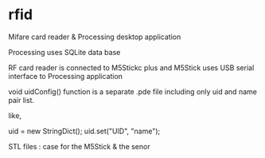 # rfid

Mifare card reader & Processing desktop application

Processing uses SQLite data base

RF card reader is connected to M5Stickc plus and M5Stick uses USB serial interface to Processing application

void uidConfig() function is a separate .pde file including only uid and name pair list.

like,

uid = new StringDict();
uid.set("UID", "name");

STL files : case for the M5Stick & the senor
